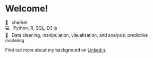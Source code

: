 <!--
**lauriemerrell/lauriemerrell** is a ✨ _special_ ✨ repository because its `README.md` (this file) appears on your GitHub profile. -->

# Welcome!

👤 &nbsp; she/her\
💻 &nbsp; Python, R, SQL, D3.js\
🔢 &nbsp; Data cleaning, manipulation, visualization, and analysis; predictive modeling

Find out more about my background on [LinkedIn](https://www.linkedin.com/in/laurie-merrell/).
